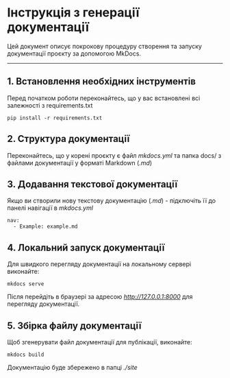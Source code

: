 # Інструкція з генерації документації

Цей документ описує покрокову процедуру створення та запуску документації проєкту за допомогою MkDocs.

---

## 1. Встановлення необхідних інструментів

Перед початком роботи переконайтесь, що у вас встановлені всі залежності з requirements.txt
```
pip install -r requirements.txt
```

## 2. Структура документації
Переконайтесь, що у корені проєкту є файл *mkdocs.yml* та папка docs/ з файлами документації у форматі Markdown (*.md*)

## 3. Додавання текстової документації
Якщо ви створили нову текстову документацію (*.md*) - підключіть її до панелі навігації в *mkdocs.yml*
```
nav:
  - Example: example.md
```

## 4. Локальний запуск документації
Для швидкого перегляду документації на локальному сервері виконайте:
```
mkdocs serve
```
Після перейдіть в браузері за адресою *http://127.0.0.1:8000* для перегляду документації.

## 5. Збірка файлу документації
Щоб згенерувати файл документації для публікації, виконайте:
```
mkdocs build
```
Документацію буде збережено в папці *./site*
